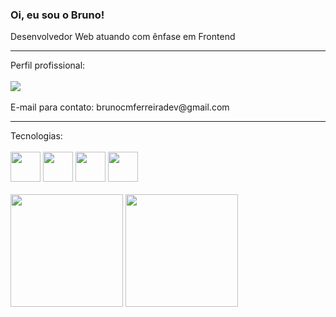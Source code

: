 ### Oi, eu sou o Bruno!
Desenvolvedor Web atuando com ênfase em Frontend
<hr>
Perfil profissional:
<div><br>
  <a href="https://www.linkedin.com/in/brunocmferreira/" target="_blank"><img src="https://img.shields.io/badge/-LinkedIn-%230077B5?style=for-the-badge&logo=linkedin&logoColor=white" target="_blank"></a><br>
  <br>
  E-mail para contato: brunocmferreiradev@gmail.com
</div>
<hr>
Tecnologias:
<div align="left"><br>
  <img src="https://cdn.jsdelivr.net/gh/devicons/devicon@latest/icons/javascript/javascript-original.svg" height="48px" width="48px" />
  <img src="https://cdn.jsdelivr.net/gh/devicons/devicon@latest/icons/react/react-original-wordmark.svg" height="48px" width="48px" />
  <img src="https://cdn.jsdelivr.net/gh/devicons/devicon@latest/icons/tailwindcss/tailwindcss-original.svg" height="48px" width="48px" />
  <img src="https://cdn.jsdelivr.net/gh/devicons/devicon@latest/icons/playwright/playwright-original.svg" height="48px" width="48px" />

</div><br>

<div align="left">
  <div>
    <img height="180em" src="https://github-readme-streak-stats.herokuapp.com/?user=brunoferreira89&theme=vue-dark&hide_border=true"/>
    <img height="180em" src="https://github-readme-stats.vercel.app/api/top-langs/?username=brunoferreira89&theme=vue-dark&show_icons=true&hide_border=true&layout=compact"/>
  </div>    
</div>
